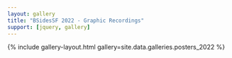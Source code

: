 ```yaml
---
layout: gallery
title: "BSidesSF 2022 - Graphic Recordings"
support: [jquery, gallery]
---
```


{% include gallery-layout.html gallery=site.data.galleries.posters_2022 %}
